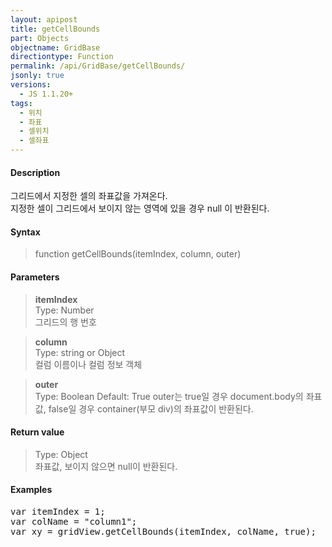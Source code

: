 ```yaml
---
layout: apipost
title: getCellBounds
part: Objects
objectname: GridBase
directiontype: Function
permalink: /api/GridBase/getCellBounds/
jsonly: true
versions:
  - JS 1.1.20+
tags: 
  - 위치
  - 좌표
  - 셀위치
  - 셀좌표
---
```



#### Description

그리드에서 지정한 셀의 좌표값을 가져온다.  
지정한 셀이 그리드에서 보이지 않는 영역에 있을 경우 null 이 반환된다.  

#### Syntax

> function getCellBounds(itemIndex, column, outer)

#### Parameters

> **itemIndex**  
> Type: Number  
> 그리드의 행 번호 

> **column**  
> Type: string or Object  
> 컬럼 이름이나 컬럼 정보 객체  

> **outer**  
> Type: Boolean 
> Default: True
> outer는 true일 경우 document.body의 좌표값, false일 경우 container(부모 div)의 좌표값이 반환된다.     

#### Return value

> Type: Object  
> 좌표값, 보이지 않으면 null이 반환된다.    

#### Examples 

<pre class="prettyprint">
var itemIndex = 1;
var colName = "column1";
var xy = gridView.getCellBounds(itemIndex, colName, true);
</pre>

